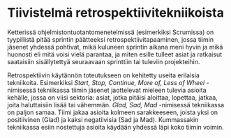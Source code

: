# Tiivistelmä retrospektiivitekniikoista

Ketterissä ohjelmistontuotantomenetelmissä (esimerkiksi Scrumissa) on tyypillistä pitää sprintin päätteeksi retrospektiivitapaaminen, jossa tiimin jäsenet yhdessä pohtivat, mikä kuluneen sprintin aikana meni hyvin ja mikä huonosti eli mitä voisi vielä parantaa, ja miten esille tulleet asiat ja ratkaisut saataisiin sisällytettyä seuraavaan sprinttiin tai tuleviin projekteihin. 

Retrospektiivin käytännön toteutukseen on kehitetty useita erilaisia tekniikoita. Esimerkiksi *Start, Stop, Continue, More of, Less of Wheel* -nimisessä tekniikassa tiimin jäsenet jaottelevat mieleen tulevia asioita kehälle, jossa on viisi sektoria: asiat, jotka pitäisi aloittaa, lopettaa, jatkaa, joita haluttaisiin lisää tai vähemmän. *Glad, Sad, Mad* -nimisessä tekniikassa on paljon samaa. Tiimi jakaa asioita kolmeen sarakkeeseen, joista yksi on positiivinen (Glad) ja kaksi negatiivisia (Sad ja Mad). Kummassakin tekniikassa esiin nostettuja asioita käydään yhdessä läpi koko tiimin voimin.